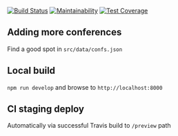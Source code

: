 
[![Build Status](https://travis-ci.org/andeemarks/xxtechconfspeakers-gatsby.svg?branch=master)](https://travis-ci.org/andeemarks/xxtechconfspeakers-gatsby)
[![Maintainability](https://api.codeclimate.com/v1/badges/1d8bcbf0d5b3075e6c56/maintainability)](https://codeclimate.com/github/andeemarks/xxtechconfspeakers-gatsby/maintainability)
[![Test Coverage](https://api.codeclimate.com/v1/badges/1d8bcbf0d5b3075e6c56/test_coverage)](https://codeclimate.com/github/andeemarks/xxtechconfspeakers-gatsby/test_coverage)

## Adding more conferences

Find a good spot in ```src/data/confs.json```

## Local build

```npm run develop``` and browse to ```http://localhost:8000```

## CI staging deploy

Automatically via successful Travis build to ```/preview``` path

